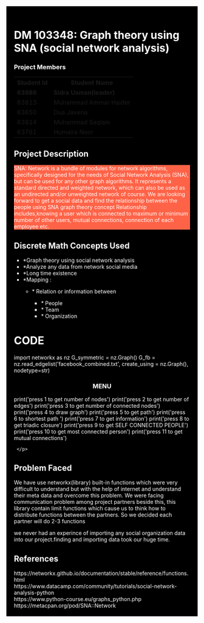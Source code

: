 <!DOCTYPE html>
<html>
<head>
</head>
<body>
     <div style="background-color:black;color:white;padding:20px;">
          <h1> DM 103348: Graph theory using SNA (social network analysis) </h1>
     <h3> Project Members </h3>
          <table style="width:100%">
  <tr>
    <th>Student Id</th>
    <th>Student Name</th> 
  </tr>
  <tr>
       <td><b>63986</b></td>
       <td><b>Sidra Usman(leader)</b></td>
  </tr>
  <tr>
    <td>63813</td>
    <td>Muhammad Ammar Haider</td>
  </tr>
  <tr>
    <td>63650</td>
    <td>Dua Javeria</td>
  </tr>
  <tr>
    <td>63814</td>
    <td>Muhammad Saqlain</td>
  </tr>
  <tr>
    <td>63761</td>
    <td>Humaira Noor</td>
  </tr>
            
</table>

<h2> Project Description </h2>
<p style="background-color:Tomato;"> SNA: Network is a bundle of modules for network algorithms, specifically designed for the needs of Social Network Analysis (SNA), but can be used for any other graph algorithms. It represents a standard directed and weighted network, which can also be used as an undirected and/or unweighted network of course.
We are looking forward to get a social data and find the relationship between the people using SNA graph theory concept 
Relationship includes,knowing a user which is connected to maximum or minimum number of other users, mutual connections, connection of each employee etc.
</p>

<h2>Discrete Math Concepts Used </h2>
<ul>
     <li>*Graph theory using social network analysis</li>
     <li>*Analyze any data from network social media</li>
     <li>*Long time existence</li>
     <li>*Mapping :</li>
     <ul>
          <li> * Relation or information between</li>
          <ul>
               <li>* People</li>
               <li>* Team </li>
               <li>* Organization</li>
          </ul>
     </ul>
</ul>
<h1>CODE</h1>
<div>
     <p>
          import networkx as nz
          G_symmetric = nz.Graph()
          G_fb = nz.read_edgelist('facebook_combined.txt', create_using = nz.Graph(), nodetype=str)
    </p>
     <center><h3>MENU</h3></center>
     <p>
          print('press 1 to get number of nodes')
          print('press 2 to get number of edges')
          print('press 3 to get number of connected nodes')
          print('press 4 to draw graph')
          print('press 5 to get  path')
          print('press 6 to shortest path ')
          print('press 7 to get information')
          print('press 8 to get triadic closure')
          print('press 9 to get SELF CONNECTED PEOPLE')
          print('press 10 to get most connected person')
          print('press 11 to get mutual connections')
          
          
          
          
     </p>
          
     
     
     
     
     
</div>
<h2> Problem Faced </h2>
<p>We have use networkx(library) built-in functions which were very difficult to understand but with the help of internet and understand their meta data and overcome this problem. We were facing communication problem among project partners beside this, this library contain limit functions which cause us to think how to distribute functions between the partners. So we decided each partner will do 2-3 functions
  

we never had an experince of importing any social organization data into our project.finding and importing data took our huge time. 
</p>
<h2> References </h2>
https://networkx.github.io/documentation/stable/reference/functions.html<br>
https://www.datacamp.com/community/tutorials/social-network-analysis-python<br>
https://www.python-course.eu/graphs_python.php<br>
https://metacpan.org/pod/SNA::Network

</div>

</body>
</html>
